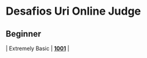 # Desafios Uri Online Judge 
## Beginner

| Extremely Basic | [**1001**](https://github.com/KalebeSantana/URI-DESAFIOS/blob/main/Beginner/Uri1001/Uri1001/Program.cs) |
